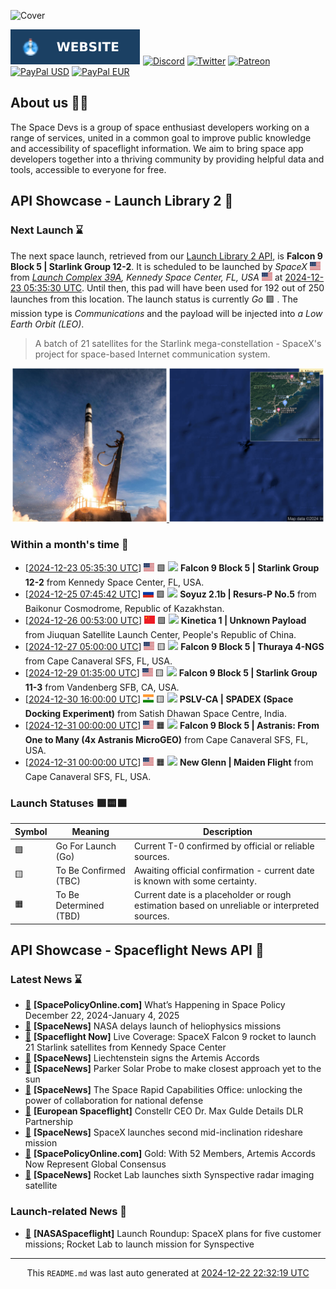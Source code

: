 ![Cover](https://raw.githubusercontent.com/TheSpaceDevs/Tutorials/main/assets/tsd_cover.png)


[![Website](https://raw.githubusercontent.com/TheSpaceDevs/Tutorials/e36b2c250ce7fcd4a801c1ed6cb1f9f9d031696b/assets/badge_tsd_website.svg)](https://thespacedevs.com/)
[![Discord](https://img.shields.io/badge/Discord-%237289DA.svg?style=for-the-badge&logo=discord&logoColor=white)](https://discord.gg/p7ntkNA)
[![Twitter](https://img.shields.io/badge/Twitter-%231DA1F2.svg?style=for-the-badge&logo=Twitter&logoColor=white)](https://twitter.com/TheSpaceDevs)
[![Patreon](https://img.shields.io/badge/Patreon-F96854?style=for-the-badge&logo=patreon&logoColor=white)](https://www.patreon.com/TheSpaceDevs)
[![PayPal USD](https://img.shields.io/badge/PayPal-00457C?style=for-the-badge&logo=paypal&logoColor=white&label=USD)](https://www.paypal.com/donate/?hosted_button_id=UCPX4EL6E9JFA)
[![PayPal EUR](https://img.shields.io/badge/PayPal-00457C?style=for-the-badge&logo=paypal&logoColor=white&label=EUR)](https://www.paypal.com/donate/?hosted_button_id=5S7MGGWJJBHL6)

## About us 🧑‍🚀
The Space Devs is a group of space enthusiast developers working on a range of
services, united in a common goal to improve public knowledge and accessibility
of spaceflight information. We aim to bring space app developers together into a
thriving community by providing helpful data and tools, accessible to everyone
for free.

## API Showcase - Launch Library 2 🚀

### Next Launch ⌛
The next space launch, retrieved from our
<a href="https://thespacedevs.com/llapi">Launch Library 2 API</a>, is
**Falcon 9 Block 5 | Starlink Group 12-2**. It is scheduled to be launched by *SpaceX*
<img width="17" src="https://raw.githubusercontent.com/lipis/flag-icons/main/flags/4x3/us.svg" />
from *<a href="https://en.wikipedia.org/wiki/Kennedy_Space_Center_Launch_Complex_39#Launch_Pad_39A">Launch Complex 39A</a>, Kennedy Space Center, FL, USA*
<img width="17" src="https://raw.githubusercontent.com/lipis/flag-icons/main/flags/4x3/us.svg" />
at <a href="https://www.timeanddate.com/worldclock/fixedtime.html?iso=20241223T053530">2024-12-23 05:35:30 UTC</a>.  Until
then, this pad will have been used for 192
out of 250 launches from this location. The launch status is currently
*Go* 🟩 . The mission type is
*Communications* and the payload will be injected
into *a Low Earth Orbit
(LEO)*.
<br>
<blockquote>
  A batch of 21 satellites for the Starlink mega-constellation - SpaceX's project for space-based Internet communication system.
</blockquote>

<p float="left" align="center">
  <a href="https://en.wikipedia.org/wiki/Falcon_9" >
    <img alt="launch-image" width="49%" src="profile/cache/launch_image.png" />
  </a>
  <a href="https://www.google.com/maps?q=28.60822681,-80.60428186" >
    <img alt="pad-location" width="49%" src="profile/cache/new_pad_image.png"  />
  </a>
</p>

### Within a month's time 📅
- \[<a href="https://www.timeanddate.com/worldclock/fixedtime.html?iso=20241223T053530">2024-12-23 05:35:30 UTC</a>\]  <img width="17" src="https://raw.githubusercontent.com/lipis/flag-icons/main/flags/4x3/us.svg" /> 🟩  <a href="https://www.google.com/calendar/render?action=TEMPLATE&text=Falcon 9 Block 5 | Starlink Group 12-2&location=Kennedy Space Center, FL, USA&dates=20241223T053530Z%2F20241223T082120Z"><img border="0" width="15" src="https://upload.wikimedia.org/wikipedia/commons/a/a5/Google_Calendar_icon_%282020%29.svg"></a> **Falcon 9 Block 5 | Starlink Group 12-2** from Kennedy Space Center, FL, USA.
- \[<a href="https://www.timeanddate.com/worldclock/fixedtime.html?iso=20241225T074542">2024-12-25 07:45:42 UTC</a>\]  <img width="17" src="https://raw.githubusercontent.com/lipis/flag-icons/main/flags/4x3/ru.svg" /> 🟩  <a href="https://www.google.com/calendar/render?action=TEMPLATE&text=Soyuz 2.1b | Resurs-P No.5&location=Baikonur Cosmodrome, Republic of Kazakhstan&dates=20241225T074542Z%2F20241225T074542Z"><img border="0" width="15" src="https://upload.wikimedia.org/wikipedia/commons/a/a5/Google_Calendar_icon_%282020%29.svg"></a> **Soyuz 2.1b | Resurs-P No.5** from Baikonur Cosmodrome, Republic of Kazakhstan.
- \[<a href="https://www.timeanddate.com/worldclock/fixedtime.html?iso=20241226T005300">2024-12-26 00:53:00 UTC</a>\]  <img width="17" src="https://raw.githubusercontent.com/lipis/flag-icons/main/flags/4x3/cn.svg" /> 🟩  <a href="https://www.google.com/calendar/render?action=TEMPLATE&text=Kinetica 1 | Unknown Payload&location=Jiuquan Satellite Launch Center, People&#x27;s Republic of China&dates=20241226T005300Z%2F20241226T011600Z"><img border="0" width="15" src="https://upload.wikimedia.org/wikipedia/commons/a/a5/Google_Calendar_icon_%282020%29.svg"></a> **Kinetica 1 | Unknown Payload** from Jiuquan Satellite Launch Center, People's Republic of China.
- \[<a href="https://www.timeanddate.com/worldclock/fixedtime.html?iso=20241227T050000">2024-12-27 05:00:00 UTC</a>\]  <img width="17" src="https://raw.githubusercontent.com/lipis/flag-icons/main/flags/4x3/us.svg" /> 🟨  <a href="https://www.google.com/calendar/render?action=TEMPLATE&text=Falcon 9 Block 5 | Thuraya 4-NGS&location=Cape Canaveral SFS, FL, USA&dates=20241227T050000Z%2F20241227T065300Z"><img border="0" width="15" src="https://upload.wikimedia.org/wikipedia/commons/a/a5/Google_Calendar_icon_%282020%29.svg"></a> **Falcon 9 Block 5 | Thuraya 4-NGS** from Cape Canaveral SFS, FL, USA.
- \[<a href="https://www.timeanddate.com/worldclock/fixedtime.html?iso=20241229T013500">2024-12-29 01:35:00 UTC</a>\]  <img width="17" src="https://raw.githubusercontent.com/lipis/flag-icons/main/flags/4x3/us.svg" /> 🟨  <a href="https://www.google.com/calendar/render?action=TEMPLATE&text=Falcon 9 Block 5 | Starlink Group 11-3&location=Vandenberg SFB, CA, USA&dates=20241229T013500Z%2F20241229T060600Z"><img border="0" width="15" src="https://upload.wikimedia.org/wikipedia/commons/a/a5/Google_Calendar_icon_%282020%29.svg"></a> **Falcon 9 Block 5 | Starlink Group 11-3** from Vandenberg SFB, CA, USA.
- \[<a href="https://www.timeanddate.com/worldclock/fixedtime.html?iso=20241230T160000">2024-12-30 16:00:00 UTC</a>\]  <img width="17" src="https://raw.githubusercontent.com/lipis/flag-icons/main/flags/4x3/in.svg" /> 🟨  <a href="https://www.google.com/calendar/render?action=TEMPLATE&text=PSLV-CA | SPADEX (Space Docking Experiment)&location=Satish Dhawan Space Centre, India&dates=20241230T160000Z%2F20241230T200000Z"><img border="0" width="15" src="https://upload.wikimedia.org/wikipedia/commons/a/a5/Google_Calendar_icon_%282020%29.svg"></a> **PSLV-CA | SPADEX (Space Docking Experiment)** from Satish Dhawan Space Centre, India.
- \[<a href="https://www.timeanddate.com/worldclock/fixedtime.html?iso=20241231T000000">2024-12-31 00:00:00 UTC</a>\]  <img width="17" src="https://raw.githubusercontent.com/lipis/flag-icons/main/flags/4x3/us.svg" /> 🟧  <a href="https://www.google.com/calendar/render?action=TEMPLATE&text=Falcon 9 Block 5 | Astranis: From One to Many (4x Astranis MicroGEO)&location=Cape Canaveral SFS, FL, USA&dates=20241231T000000Z%2F20241231T000000Z"><img border="0" width="15" src="https://upload.wikimedia.org/wikipedia/commons/a/a5/Google_Calendar_icon_%282020%29.svg"></a> **Falcon 9 Block 5 | Astranis: From One to Many (4x Astranis MicroGEO)** from Cape Canaveral SFS, FL, USA.
- \[<a href="https://www.timeanddate.com/worldclock/fixedtime.html?iso=20241231T000000">2024-12-31 00:00:00 UTC</a>\]  <img width="17" src="https://raw.githubusercontent.com/lipis/flag-icons/main/flags/4x3/us.svg" /> 🟧  <a href="https://www.google.com/calendar/render?action=TEMPLATE&text=New Glenn | Maiden Flight&location=Cape Canaveral SFS, FL, USA&dates=20241231T000000Z%2F20241231T000000Z"><img border="0" width="15" src="https://upload.wikimedia.org/wikipedia/commons/a/a5/Google_Calendar_icon_%282020%29.svg"></a> **New Glenn | Maiden Flight** from Cape Canaveral SFS, FL, USA.


### Launch Statuses 🟩🟨🟧
<p align="center">
    <table class="tg">
    <thead>
      <tr>
        <th class="tg-0pky">Symbol</th>
        <th class="tg-0pky">Meaning</th>
        <th class="tg-0pky">Description</th>
      </tr>
    </thead>
    <tbody>
      <tr>
        <td class="tg-0pky">🟩</td>
        <td class="tg-0pky">Go For Launch (Go)</td>
        <td class="tg-0pky">Current T-0 confirmed by official or reliable sources.</td>
      </tr>
      <tr>
        <td class="tg-0pky">🟨</td>
        <td class="tg-0pky">To Be Confirmed (TBC)</td>
        <td class="tg-0pky">Awaiting official confirmation - current date is known with some certainty.</td>
      </tr>
      <tr>
        <td class="tg-0pky">🟧</td>
        <td class="tg-0pky">To Be Determined (TBD)</td>
        <td class="tg-0pky">Current date is a placeholder or rough estimation based on unreliable or interpreted sources.</td>
      </tr>
    </tbody>
    </table>
</p>

## API Showcase - Spaceflight News API 📰

### Latest News ⌛
- <a href="https://spacepolicyonline.com/news/whats-happening-in-space-policy-december-22-2024-january-4-2025/" >🔗</a> **[SpacePolicyOnline.com]** What’s Happening in Space Policy December 22, 2024-January 4, 2025
- <a href="https://spacenews.com/nasa-delays-launch-of-heliophysics-missions/" >🔗</a> **[SpaceNews]** NASA delays launch of heliophysics missions
- <a href="https://spaceflightnow.com/2024/12/22/live-coverage-spacex-falcon-9-rocket-to-launch-21-starlink-satellites-from-kennedy-space-center/" >🔗</a> **[Spaceflight Now]** Live Coverage: SpaceX Falcon 9 rocket to launch 21 Starlink satellites from Kennedy Space Center
- <a href="https://spacenews.com/liechtenstein-signs-the-artemis-accords/" >🔗</a> **[SpaceNews]** Liechtenstein signs the Artemis Accords
- <a href="https://spacenews.com/parker-solar-probe-to-make-closest-approach-yet-to-the-sun/" >🔗</a> **[SpaceNews]** Parker Solar Probe to make closest approach yet to the sun
- <a href="https://spacenews.com/the-space-rapid-capabilities-office-unlocking-the-power-of-collaboration-for-national-defense/" >🔗</a> **[SpaceNews]** The Space Rapid Capabilities Office: unlocking the power of collaboration for national defense
- <a href="https://europeanspaceflight.com/constellr-ceo-dr-max-gulde-details-dlr-partnership/" >🔗</a> **[European Spaceflight]** Constellr CEO Dr. Max Gulde Details DLR Partnership
- <a href="https://spacenews.com/spacex-launches-second-mid-inclination-rideshare-mission/" >🔗</a> **[SpaceNews]** SpaceX launches second mid-inclination rideshare mission
- <a href="https://spacepolicyonline.com/news/gold-with-52-members-artemis-accords-now-represent-global-consensus/" >🔗</a> **[SpacePolicyOnline.com]** Gold: With 52 Members, Artemis Accords Now Represent Global Consensus
- <a href="https://spacenews.com/rocket-lab-launches-sixth-synspective-radar-imaging-satellite/" >🔗</a> **[SpaceNews]** Rocket Lab launches sixth Synspective radar imaging satellite


### Launch-related News 🚀

- <a href="https://www.nasaspaceflight.com/2024/12/launch-roundup-121624/" >🔗</a> **[NASASpaceflight]** Launch Roundup: SpaceX plans for five customer missions; Rocket Lab to launch mission for Synspective


<hr>
  <div align="center">
  This <code>README.md</code> was last auto generated at <a href="https://www.timeanddate.com/worldclock/fixedtime.html?iso=20241222T223219">2024-12-22 22:32:19 UTC</a>
  <br>
  <!-- <a href="https://medium.com/@g.h.garrett" target="_blank">Learn to add space launches to your profile here!</a> -->
</div>